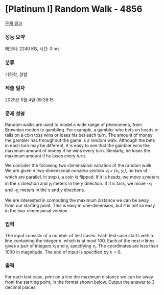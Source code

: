 # [Platinum I] Random Walk - 4856 

[문제 링크](https://www.acmicpc.net/problem/4856) 

### 성능 요약

메모리: 2240 KB, 시간: 0 ms

### 분류

기하학, 정렬

### 제출 일자

2025년 5월 4일 09:39:15

### 문제 설명

<p>Random walks are used to model a wide range of phenomena, from Brownian motion to gambling. For example, a gambler who bets on heads or tails on a coin toss wins or loses his bet each turn. The amount of money the gambler has throughout the game is a random walk. Although the bets in each turn may be different, it is easy to see that the gambler wins the maximum amount of money if he wins every turn. Similarly, he loses the maximum amount if he loses every turn.</p>

<p>We consider the following two-dimensional variation of the random walk. We are given <em>n</em> two-dimensional nonzero vectors <em>v<sub>i</sub> = (x<sub>i</sub>, y<sub>i</sub>)</em>, no two of which are parallel. In step <em>i</em>, a coin is flipped. If it is heads, we move <em>x<sub>i</sub></em>meters in the <em>x</em> direction and <em>y<sub>i</sub></em> meters in the <em>y</em> direction. If it is tails, we move <em>-x<sub>i</sub></em> and <em>-y<sub>i</sub></em> meters in the <em>x</em> and <em>y</em> directions.</p>

<p>We are interested in computing the maximum distance we can be away from our starting point. This is easy in one-dimension, but it is not so easy in the two-dimensional version.</p>

### 입력 

 <p>The input consists of a number of test cases. Each test case starts with a line containing the integer <em>n</em>, which is at most 100. Each of the next <em>n</em> lines gives a pair of integers <em>x<sub>i</sub></em> and <em>y<sub>i</sub></em> specifying <em>v<sub>i</sub></em>. The coordinates are less than 1000 in magnitude. The end of input is specified by <em>n</em> = 0.</p>

### 출력 

 <p>For each test case, print on a line the maximum distance we can be away from the starting point, in the format shown below. Output the answer to 3 decimal places.</p>

